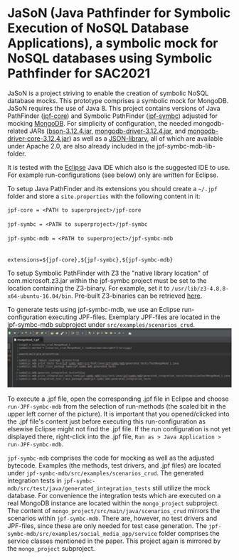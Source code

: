 # JaSoN (**Ja**va Pathfinder for **S**ymbolic Execution of **N**oSQL Database Applications), a symbolic mock for NoSQL databases using Symbolic Pathfinder for SAC2021
JaSoN is a project striving to enable the creation of symbolic NoSQL database mocks. This prototype comprises a symbolic mock for MongoDB. JaSoN requires the use of Java 8.
This project contains versions of Java PathFinder ([jpf-core](https://github.com/javapathfinder/jpf-core)) and Symbolic PathFinder ([jpf-symbc](https://github.com/SymbolicPathFinder/jpf-symbc)) adjusted for mocking [MongoDB](https://mongodb.github.io/mongo-java-driver/). For simplicity of configuration, the needed mongodb-related JARs ([bson-3.12.4.jar](https://mvnrepository.com/artifact/org.mongodb/bson/3.12.4), [mongodb-driver-3.12.4.jar](https://mvnrepository.com/artifact/org.mongodb/mongo-java-driver/3.12.4), and [mongodb-driver-core-3.12.4.jar](https://mvnrepository.com/artifact/org.mongodb/mongodb-driver-core/3.12.4)) as well as a [JSON-library](https://mvnrepository.com/artifact/com.googlecode.json-simple/json-simple/1.1.1), all of which are available under Apache 2.0, are also already included in the jpf-symbc-mdb-lib-folder.

It is tested with the [Eclipse](https://www.eclipse.org/) Java IDE which also is the suggested IDE to use. For example run-configurations (see below) only are written for Eclipse. 

To setup Java PathFinder and its extensions you should create a `~/.jpf` folder and store a `site.properties` with the following content in it: 
```
jpf-core = <PATH to superproject>/jpf-core

jpf-symbc = <PATH to superproject>/jpf-symbc

jpf-symbc-mdb = <PATH to superproject>/jpf-symbc-mdb


extensions=${jpf-core},${jpf-symbc},${jpf-symbc-mdb}
```
To setup Symbolic PathFinder with Z3 the "native library location" of com.microsoft.z3.jar within the jpf-symbc project must be set to the location containing the Z3-binary. For example, set it to `/usr/lib/z3-4.8.8-x64-ubuntu-16.04/bin`. Pre-built Z3-binaries can be retrieved [here](https://github.com/Z3Prover/z3/releases). 

To generate tests using jpf-symbc-mdb, we use an Eclipse run-configuration executing JPF-files.
Exemplary JPF-files are located in the jpf-symbc-mdb subproject under `src/examples/scenarios_crud`.
![JPF-file executed via run-configuration](./figures/JPFFileRunConfiguration.png)

To execute a .jpf file, open the corresponding .jpf file in Eclipse and choose `run-JPF-symbc-mdb` from the selection of run-methods (the scaled bit in the upper left corner of the picture). It is important that you opened/clicked into the .jpf file's content just before executing this run-configuration as elsewise Eclipse might not find the .jpf file. If the run configuration is not yet displayed there, right-click into the .jpf file, `Run as > Java Application > run-JPF-symbc-mdb`.

`jpf-symbc-mdb` comprises the code for mocking as well as the adjusted bytecode. Examples (the methods, test drivers, and .jpf files) are located under `jpf-symbc-mdb/src/examples/scenarios_crud`. The generated integration tests in `jpf-symbc-mdb/src/test/java/generated_integration_tests` still utilize the mock database. For convenience the integration tests which are executed on a real MongoDB instance are located within the `mongo_project` subproject. The content of `mongo_project/src/main/java/scenarios_crud` mirrors the scenarios within `jpf-symbc-mdb`. There are, however, no test drivers and JPF-files, since these are only needed for test case generation. The `jpf-symbc-mdb/src/examples/social_media_app/service` folder comprises the service classes mentioned in the paper. This project again is mirrored by the `mongo_project` subproject.
